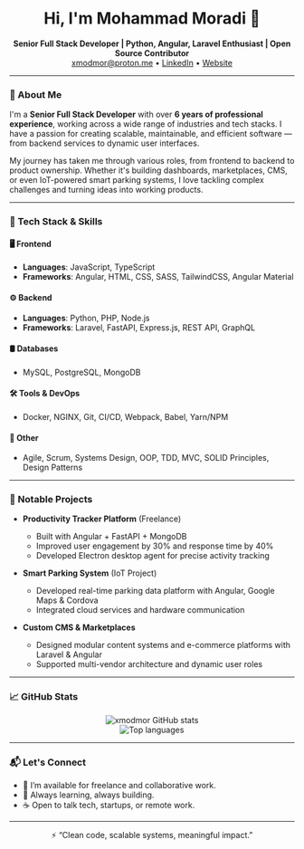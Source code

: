 <h1 align="center">Hi, I'm Mohammad Moradi 👋</h1>
<p align="center">
  <b>Senior Full Stack Developer | Python, Angular, Laravel Enthusiast | Open Source Contributor</b><br>
  <a href="mailto:xmodmor@proton.me">xmodmor@proton.me</a> • 
  <a href="https://linkedin.com/in/xmodmor">LinkedIn</a> • 
  <a href="https://xmodmor.com">Website</a> 
</p>

---

### 🧠 About Me

I'm a **Senior Full Stack Developer** with over **6 years of professional experience**, working across a wide range of industries and tech stacks. I have a passion for creating scalable, maintainable, and efficient software — from backend services to dynamic user interfaces.

My journey has taken me through various roles, from frontend to backend to product ownership. Whether it's building dashboards, marketplaces, CMS, or even IoT-powered smart parking systems, I love tackling complex challenges and turning ideas into working products.

---

### 🚀 Tech Stack & Skills

#### 🖥️ Frontend
- **Languages**: JavaScript, TypeScript
- **Frameworks**: Angular, HTML, CSS, SASS, TailwindCSS, Angular Material

#### ⚙️ Backend
- **Languages**: Python, PHP, Node.js
- **Frameworks**: Laravel, FastAPI, Express.js, REST API, GraphQL

#### 🛢️ Databases
- MySQL, PostgreSQL, MongoDB

#### 🛠️ Tools & DevOps
- Docker, NGINX, Git, CI/CD, Webpack, Babel, Yarn/NPM

#### 🧩 Other
- Agile, Scrum, Systems Design, OOP, TDD, MVC, SOLID Principles, Design Patterns

---

### 🧩 Notable Projects

- **Productivity Tracker Platform** (Freelance)
  - Built with Angular + FastAPI + MongoDB
  - Improved user engagement by 30% and response time by 40%
  - Developed Electron desktop agent for precise activity tracking

- **Smart Parking System** (IoT Project)
  - Developed real-time parking data platform with Angular, Google Maps & Cordova
  - Integrated cloud services and hardware communication

- **Custom CMS & Marketplaces**
  - Designed modular content systems and e-commerce platforms with Laravel & Angular
  - Supported multi-vendor architecture and dynamic user roles

---

### 📈 GitHub Stats

<p align="center">
  <img src="https://github-readme-stats.vercel.app/api?username=xmodmor&show_icons=true&theme=dracula&hide_rank=true" alt="xmodmor GitHub stats" />
  <br />
  <img src="https://github-readme-stats.vercel.app/api/top-langs/?username=xmodmor&layout=compact&theme=dracula" alt="Top languages" />
</p>

---

### 📬 Let's Connect

- 💼 I’m available for freelance and collaborative work.
- 🧠 Always learning, always building.
- ☕️ Open to talk tech, startups, or remote work.

---

<p align="center">⚡️ “Clean code, scalable systems, meaningful impact.”</p>
